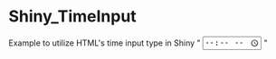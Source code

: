 # Shiny_TimeInput
Example to utilize HTML's time input type in Shiny
" <input id="ui_time" type="time"> "
